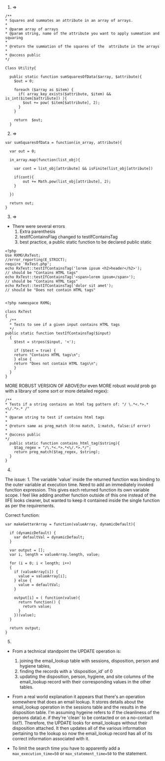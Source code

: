 1.  =>
  ```
  /**
  * Squares and summates an attribute in an array of arrays.
  *
  * @param array of arrays
  * @param string, name of the attribute you want to apply summation and squaring
  *
  * @return the summation of the squares of the  attribute in the arrays
  *
  * @access public
  */

  Class Utility{

    public static function sumSquaresOfData($array, $attribute){
      $out = 0;

      foreach ($array as $item) {
        if( array_key_exists($attribute, $item) && is_int($item[$attribute]) ){
          $out += pow( $item[$attribute], 2);
        }
      }

      return  $out;
    }
  ```


2. =>
  ```
  var sumSquaresOfData = function(in_array, attribute){

    var out = 0;

    in_array.map(function(list_obj){

      var cont = list_obj[attribute] && isFinite(list_obj[attribute])

      if(cont){
          out += Math.pow(list_obj[attribute], 2);
      }

    })

    return out;
  }
  ```


3. =>

  * There were several errors
    1.  Extra parenthesis
    2.  testIfContainsFlag changed to testIfContainsTag
    3.  best practice, a public static function to be declared public static

  ```
  <?php
  Use RXMG\RxTest;
  //error_reporting(E_STRICT);
  require 'RxTest.php';
  echo RxTest::testIfContainsTag('lorem ipsum <h2>header</h2>');
  // should be "Contains HTML tags"
  echo RxTest::testIfContainsTag('<span>lorem ipsum</span>');
  // should be "Contains HTML tags"
  echo RxTest::testIfContainsTag('dolor sit amet');
  // should be "Does not contain HTML tags"


  <?php namespace RXMG;

  class RxTest
  {
    /**
    * Tests to see if a given input contains HTML tags
    */
  public static function testIfContainsTag($input)
    {
      $test = strpos($input, '<');

      if ($test = true) {
      return "Contains HTML tags\n";
      } else {
      return "Does not contain HTML tags\n";
      }
    }
  }
  ```

  MORE ROBUST VERSION OF ABOVE(for even MORE robust would prob go with a library of some sort or more detailed regex):

  ```
  /**
  * Tests if a string contains an html tag pattern of: "/ \.*<.*>.*<\/.*>.* /"
  *
  * @param string to test if contains html tags
  *
  * @return same as preg_match (0:no match, 1:match, false:if error)
  *
  * @access public
  */
    public static function contains_html_tag($string){
      $tag_regex = "/\.*<.*>.*<\/.*>.*/";
      return preg_match($tag_regex, $string);
    }
  }
  ```
4.
  The issue:
    1. The variable 'value' inside the returned function was binding to the outer variable at execution time. Need to add an immediately invoked function expression. This gives each returned function its own variable scope.
    I feel like adding another function outside of this one instead of the IIFE looks cleaner, but wanted to keep it contained inside the single function as per the requirements.


  Correct function:

  ```
  var makeGetterArray = function(valueArray, dynamicDefault){

    if (dynamicDefault) {
      var defaultVal = dynamicDefault;
    }

    var output = [];
    var i, length = valueArray.length, value;

    for (i = 0; i < length; i++)
    {
      if (valueArray[i]) {
        value = valueArray[i];
      } else {
        value = defaultVal;
      }

      output[i] = ( function(value){
        return function() {
          return value;
        }
      })(value);
    }

    return output;
  }
  ```


5.
  * From a technical standpoint the UPDATE operation is:
    1. joining the email_lookup table with sessions, disposition, person and hygiene tables,
    2. finding the records with a  'disposition_id' of 0
    3. updating the disposition, person, hygiene, and site columns of the email_lookup record with their corresponding values in the other tables.


  * From a real world explanation it appears that there's an operation somewhere that does an email lookup. It stores details about the email_lookup operation in the sessions table and the results in the disposition table. I'm assuming hygeine refers to if the cleanliness of the persons data(i.e. if they're 'clean' to be contacted or on a no-contact list?).
  Therefore, the UPDATE looks for email_lookups without their disposition attached. It then updates all of the  various information pertaining to the lookup so now the email_lookup record has all of its correct information associated with it.

  * To limit the search time you have to apparently add a `max_execution_time=50` or `max_statement_time=50` to the statement.
